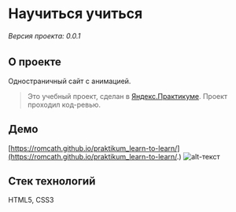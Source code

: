 # Научиться учиться

###### Версия проекта: 0.0.1

## О проекте
Одностраничный сайт с анимацией.
> Это учебный проект, сделан в [Яндекс.Практикуме](https://praktikum.yandex.ru). Проект проходил код-ревью.
## Демо
[https://romcath.github.io/praktikum_learn-to-learn/](https://romcath.github.io/praktikum_learn-to-learn/.)
![alt-текст](https://raw.githubusercontent.com/romcath/praktikum_learn-to-learn/master/images/main.jpg "Демо")
## Стек технологий
HTML5, CSS3
